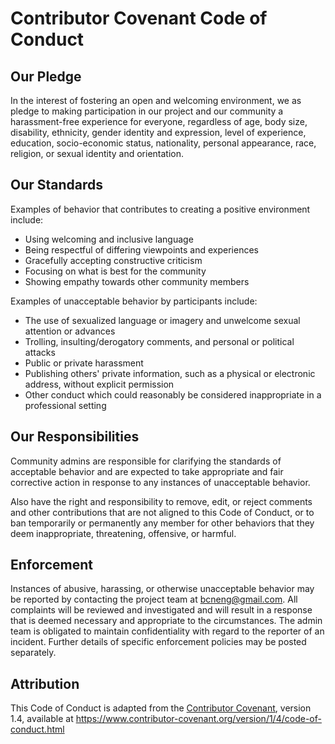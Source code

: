 # Contributor Covenant Code of Conduct

## Our Pledge

In the interest of fostering an open and welcoming environment, we as pledge to
making participation in our project and our community a harassment-free
experience for everyone, regardless of age, body size, disability, ethnicity,
gender identity and expression, level of experience, education, socio-economic
status, nationality, personal appearance, race, religion, or sexual identity
and orientation.

## Our Standards

Examples of behavior that contributes to creating a positive environment
include:

* Using welcoming and inclusive language
* Being respectful of differing viewpoints and experiences
* Gracefully accepting constructive criticism
* Focusing on what is best for the community
* Showing empathy towards other community members

Examples of unacceptable behavior by participants include:

* The use of sexualized language or imagery and unwelcome sexual attention or
  advances
* Trolling, insulting/derogatory comments, and personal or political attacks
* Public or private harassment
* Publishing others' private information, such as a physical or electronic
  address, without explicit permission
* Other conduct which could reasonably be considered inappropriate in a
  professional setting

## Our Responsibilities

Community admins are responsible for clarifying the standards of acceptable
behavior and are expected to take appropriate and fair corrective action in
response to any instances of unacceptable behavior.

Also have the right and responsibility to remove, edit, or reject comments and
other contributions that are not aligned to this Code of Conduct, or to ban
temporarily or permanently any member for other behaviors that they deem
inappropriate, threatening, offensive, or harmful.

## Enforcement

Instances of abusive, harassing, or otherwise unacceptable behavior may be
reported by contacting the project team at bcneng@gmail.com. All
complaints will be reviewed and investigated and will result in a response that
is deemed necessary and appropriate to the circumstances. The admin team is
obligated to maintain confidentiality with regard to the reporter of an incident.
Further details of specific enforcement policies may be posted separately.

## Attribution

This Code of Conduct is adapted from the [Contributor Covenant][homepage], version 1.4,
available at https://www.contributor-covenant.org/version/1/4/code-of-conduct.html

[homepage]: https://www.contributor-covenant.org
